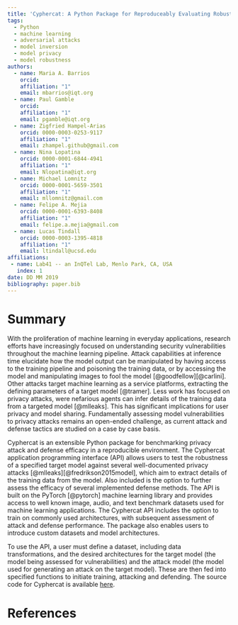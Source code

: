 ```yaml
---
title: 'Cyphercat: A Python Package for Reproduceably Evaluating Robustness Against Privacy Attacks'
tags:
  - Python
  - machine learning
  - adversarial attacks
  - model inversion
  - model privacy
  - model robustness
authors:
  - name: Maria A. Barrios
    orcid:
    affiliation: "1"
    email: mbarrios@iqt.org
  - name: Paul Gamble
    orcid:
    affiliation: "1"
    email: pgamble@iqt.org
  - name: Zigfried Hampel-Arias
    orcid: 0000-0003-0253-9117
    affiliation: "1"
    email: zhampel.github@gmail.com
  - name: Nina Lopatina
    orcid: 0000-0001-6844-4941
    affiliation: "1"
    email: Nlopatina@iqt.org
  - name: Michael Lomnitz
    orcid: 0000-0001-5659-3501
    affiliation: "1"
    email: mllomnitz@gmail.com
  - name: Felipe A. Mejia
    orcid: 0000-0001-6393-8408
    affiliation: "1"
    email: felipe.a.mejia@gmail.com
  - name: Lucas Tindall
    orcid: 0000-0003-1395-4818
    affiliation: "1"
    email: ltindall@ucsd.edu
affiliations:
 - name: Lab41 -- an InQTel Lab, Menlo Park, CA, USA
   index: 1
date: DD MM 2019
bibliography: paper.bib
---
```


# Summary

With the proliferation of machine learning in everyday applications,
research efforts have increasingly focused on understanding security
vulnerabilities throughout the machine learning pipeline. 
Attack capabilities at inference time elucidate how the model output 
can be manipulated by having access to the training pipeline and
poisoning the training data, or by accessing the model and
manipulating images to fool the model [@goodfellow][@carlini]. 
Other attacks target machine learning as a service platforms, 
extracting the defining parameters of a target model [@tramer]. 
Less work has focused on privacy attacks, were nefarious agents 
can infer details of the training data from a targeted model [@mlleaks]. 
This has significant implications for user privacy and model sharing.
Fundamentally assessing model vulnerabilities to privacy attacks
remains an open-ended challenge, as current attack and defense
tactics are studied on a case by case basis.

Cyphercat is an extensible Python package for benchmarking privacy
attack and defense efficacy in a reproducible environment.
The Cyphercat application programming interface (API) allows users to test the 
robustness of a specified target model against several well-documented privacy
attacks [@mlleaks][@fredrikson2015model], which aim to extract details of the training data from the model.
Also included is the option to further assess the efficacy of several implemented defense methods.
The API is built on the PyTorch [@pytorch] machine learning library and 
provides access to well known image, audio, and text benchmark datasets used for machine learning applications.
The Cyphercat API includes the option to train on commonly used architectures, 
with subsequent assessment of attack and defense performance.
The package also enables users to introduce custom datasets and model architectures.

To use the API, a user must define a dataset, including data transformations,
and the desired architectures for the target model (the model being assessed for vulnerabilities)
and the attack model (the model used for generating an attack on the target model).
These are then fed into specified functions to initiate training, attacking and defending.
The source code for Cyphercat is available [here](https://github.com/Lab41/cyphercat/).


# References
